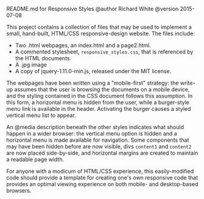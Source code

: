README.md for Responsive Styles
@author Richard White
@version 2015-07-08

This project contains a collection of files that may be used to implement a small, hand-built, HTML/CSS responsive-design website. The files include:

* Two .html webpages, an index.html and a page2.html.
* A commented stylesheet, `responsive_styles.css`, that is referenced by the HTML documents.
* A .jpg image
* A copy of jquery-1.11.0-min.js, released under the MIT license.

The webpages have been written using a "mobile-first" strategy: the write-up assumes that the user is browsing the documents on a mobile device, and the styling contained in the CSS document follows this assumption. In this form, a horizontal menu is hidden from the user, while a burger-style menu link is available in the header. Activating the burger causes a styled vertical menu list to appear.

An @media description beneath the other styles indicates what should happen in a wider browser: the vertical menu option is hidden and a horizontal menu is made available for navigation. Some components that may have been hidden before are now visible, divs `content1` and `content2` are now placed side-by-side, and horizontal margins are created to maintain a readable page width.

For anyone with a modicum of HTML/CSS experience, this easily-modified code should provide a template for creating one's own responsive code that provides an optimal viewing experience on both mobile- and desktop-based browsers.

